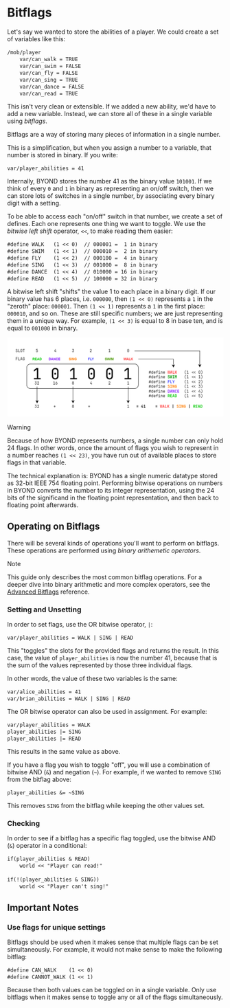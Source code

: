 # Bitflags

Let's say we wanted to store the abilities of a player. We could create a set of
variables like this:

```dm
/mob/player
	var/can_walk = TRUE
	var/can_swim = FALSE
	var/can_fly = FALSE
	var/can_sing = TRUE
	var/can_dance = FALSE
	var/can_read = TRUE
```

This isn't very clean or extensible. If we added a new ability, we'd have to add
a new variable. Instead, we can store all of these in a single variable using
_bitflags_.

Bitflags are a way of storing many pieces of information in a single number.

This is a simplification, but when you assign a number to a variable, that
number is stored in binary. If you write:

```dm
var/player_abilities = 41
```

Internally, BYOND stores the number 41 as the binary value `101001`. If we think
of every `0` and `1` in binary as representing an on/off switch, then we can
store lots of switches in a single number, by associating every binary digit
with a setting.

To be able to access each "on/off" switch in that number, we create a set of
defines. Each one represents one thing we want to toggle. We use the _bitwise
left shift_ operator, `<<`, to make reading them easier:

```dm
#define WALK   (1 << 0)  // 000001 =  1 in binary
#define SWIM   (1 << 1)  // 000010 =  2 in binary
#define FLY    (1 << 2)  // 000100 =  4 in binary
#define SING   (1 << 3)  // 001000 =  8 in binary
#define DANCE  (1 << 4)  // 010000 = 16 in binary
#define READ   (1 << 5)  // 100000 = 32 in binary
```

A bitwise left shift "shifts" the value 1 to each place in a binary
digit. If our binary value has 6 places, i.e. `000000`, then `(1 << 0)`
represents a `1` in the "zeroth" place: `000001`. Then `(1 << 1)` represents a
`1` in the first place: `000010`, and so on. These are still specific numbers;
we are just representing them in a unique way. For example, `(1 << 3)` is equal
to 8 in base ten, and is equal to `001000` in binary.

![](./images/bitflags.png)

> [!WARNING]
>
> Because of how BYOND represents numbers, a single number can only hold 24
> flags. In other words, once the amount of flags you wish to represent in a
> number reaches `(1 << 23)`, you have run out of available places to store
> flags in that variable.
>
> The technical explanation is: BYOND has a single numeric datatype stored as
> 32-bit IEEE 754 floating point. Performing bitwise operations on numbers in
> BYOND converts the number to its integer representation, using the 24 bits of
> the significand in the floating point representation, and then back to
> floating point afterwards.

## Operating on Bitflags

There will be several kinds of operations you'll want to perform on bitflags.
These operations are performed using _binary arithemetic operators_.

> [!NOTE]
>
> This guide only describes the most common bitflag operations. For a deeper
> dive into binary arithmetic and more complex operators, see the
> [Advanced Bitflags](./adv_bitflags.md) reference.

### Setting and Unsetting

In order to set flags, use the OR bitwise operator, `|`:

```dm
var/player_abilities = WALK | SING | READ
```

This "toggles" the slots for the provided flags and returns the result. In this
case, the value of `player_abilities` is now the number 41, because that is the
sum of the values represented by those three individual flags.

In other words, the value of these two variables is the same:

```dm
var/alice_abilities = 41
var/brian_abilities = WALK | SING | READ
```

The OR bitwise operator can also be used in assignment. For example:

```dm
var/player_abilities = WALK
player_abilities |= SING
player_abilities |= READ
```

This results in the same value as above.

If you have a flag you wish to toggle "off", you will use a combination of
bitwise AND (`&`) and negation (`~`). For example, if we wanted to remove
`SING` from the bitflag above:

```dm
player_abilities &= ~SING
```

This removes `SING` from the bitflag while keeping the other values set.

### Checking

In order to see if a bitflag has a specific flag toggled, use the bitwise AND
(`&`) operator in a conditional:

```dm
if(player_abilities & READ)
	world << "Player can read!"

if(!(player_abilities & SING))
	world << "Player can't sing!"
```

## Important Notes

### Use flags for unique settings

Bitflags should be used when it makes sense that multiple flags can be set
simultaneously. For example, it would not make sense to make the following
bitflag:

```dm
#define CAN_WALK    (1 << 0)
#define CANNOT_WALK (1 << 1)
```

Because then both values can be toggled on in a single variable. Only use
bitflags when it makes sense to toggle any or all of the flags simultaneously.
